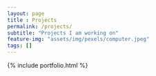 ```yaml
---
layout: page
title : Projects
permalink: /projects/
subtitle: "Projects I am working on"
feature-img: "assets/img/pexels/computer.jpeg"
tags: []
---
```


{% include portfolio.html %}
